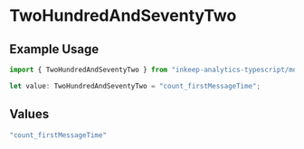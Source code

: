 # TwoHundredAndSeventyTwo

## Example Usage

```typescript
import { TwoHundredAndSeventyTwo } from "inkeep-analytics-typescript/models/operations";

let value: TwoHundredAndSeventyTwo = "count_firstMessageTime";
```

## Values

```typescript
"count_firstMessageTime"
```